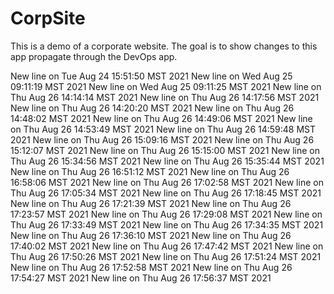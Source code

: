 # CorpSite

This is a demo of a corporate website.  The goal is to show changes to this app propagate through the DevOps app.

New line on Tue Aug 24 15:51:50 MST 2021
New line on Wed Aug 25 09:11:19 MST 2021
New line on Wed Aug 25 09:11:25 MST 2021
New line on Thu Aug 26 14:14:14 MST 2021
New line on Thu Aug 26 14:17:56 MST 2021
New line on Thu Aug 26 14:20:20 MST 2021
New line on Thu Aug 26 14:48:02 MST 2021
New line on Thu Aug 26 14:49:06 MST 2021
New line on Thu Aug 26 14:53:49 MST 2021
New line on Thu Aug 26 14:59:48 MST 2021
New line on Thu Aug 26 15:09:16 MST 2021
New line on Thu Aug 26 15:12:07 MST 2021
New line on Thu Aug 26 15:15:00 MST 2021
New line on Thu Aug 26 15:34:56 MST 2021
New line on Thu Aug 26 15:35:44 MST 2021
New line on Thu Aug 26 16:51:12 MST 2021
New line on Thu Aug 26 16:58:06 MST 2021
New line on Thu Aug 26 17:02:58 MST 2021
New line on Thu Aug 26 17:05:34 MST 2021
New line on Thu Aug 26 17:18:45 MST 2021
New line on Thu Aug 26 17:21:39 MST 2021
New line on Thu Aug 26 17:23:57 MST 2021
New line on Thu Aug 26 17:29:08 MST 2021
New line on Thu Aug 26 17:33:49 MST 2021
New line on Thu Aug 26 17:34:35 MST 2021
New line on Thu Aug 26 17:36:10 MST 2021
New line on Thu Aug 26 17:40:02 MST 2021
New line on Thu Aug 26 17:47:42 MST 2021
New line on Thu Aug 26 17:50:26 MST 2021
New line on Thu Aug 26 17:51:24 MST 2021
New line on Thu Aug 26 17:52:58 MST 2021
New line on Thu Aug 26 17:54:27 MST 2021
New line on Thu Aug 26 17:56:37 MST 2021
